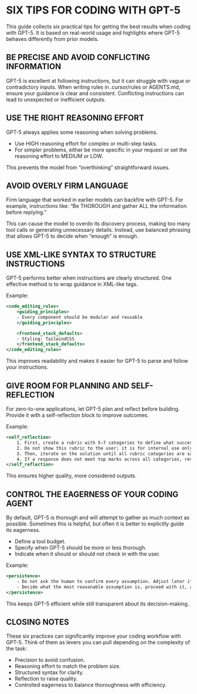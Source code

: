 # SIX TIPS FOR CODING WITH GPT-5

This guide collects six practical tips for getting the best results when coding with GPT-5.
It is based on real-world usage and highlights where GPT-5 behaves differently from prior models.

## BE PRECISE AND AVOID CONFLICTING INFORMATION

GPT-5 is excellent at following instructions, but it can struggle with vague or contradictory inputs.
When writing rules in .cursor/rules or AGENTS.md, ensure your guidance is clear and consistent.
Conflicting instructions can lead to unexpected or inefficient outputs.

## USE THE RIGHT REASONING EFFORT

GPT-5 always applies some reasoning when solving problems.

- Use HIGH reasoning effort for complex or multi-step tasks.
- For simpler problems, either be more specific in your request or set the reasoning effort to MEDIUM or LOW.

This prevents the model from “overthinking” straightforward issues.

## AVOID OVERLY FIRM LANGUAGE

Firm language that worked in earlier models can backfire with GPT-5.
For example, instructions like:
“Be THOROUGH and gather ALL the information before replying.”

This can cause the model to overdo its discovery process, making too many tool calls or generating unnecessary details.
Instead, use balanced phrasing that allows GPT-5 to decide when “enough” is enough.

## USE XML-LIKE SYNTAX TO STRUCTURE INSTRUCTIONS

GPT-5 performs better when instructions are clearly structured.
One effective method is to wrap guidance in XML-like tags.

Example:

```xml
<code_editing_rules>
    <guiding_principles>
    - Every component should be modular and reusable
    </guiding_principles>

    <frontend_stack_defaults>
    - Styling: TailwindCSS
    </frontend_stack_defaults>
</code_editing_rules>
```

This improves readability and makes it easier for GPT-5 to parse and follow your instructions.

## GIVE ROOM FOR PLANNING AND SELF-REFLECTION

For zero-to-one applications, let GPT-5 plan and reflect before building.
Provide it with a self-reflection block to improve outcomes.

Example:

```xml
<self_reflection>
    1. First, create a rubric with 5–7 categories to define what success looks like.
    2. Do not show this rubric to the user; it is for internal use only.
    3. Then, iterate on the solution until all rubric categories are satisfied.
    4. If a response does not meet top marks across all categories, restart and refine.
</self_reflection>
```

This ensures higher quality, more considered outputs.

## CONTROL THE EAGERNESS OF YOUR CODING AGENT

By default, GPT-5 is thorough and will attempt to gather as much context as possible.
Sometimes this is helpful, but often it is better to explicitly guide its eagerness.

- Define a tool budget.
- Specify when GPT-5 should be more or less thorough.
- Indicate when it should or should not check in with the user.

Example:

```xml
<persistence>
    - Do not ask the human to confirm every assumption. Adjust later if needed.
    - Decide what the most reasonable assumption is, proceed with it, and document it afterward.
</persistence>
```

This keeps GPT-5 efficient while still transparent about its decision-making.

## CLOSING NOTES

These six practices can significantly improve your coding workflow with GPT-5.
Think of them as levers you can pull depending on the complexity of the task:

- Precision to avoid confusion.
- Reasoning effort to match the problem size.
- Structured syntax for clarity.
- Reflection to raise quality.
- Controlled eagerness to balance thoroughness with efficiency.
